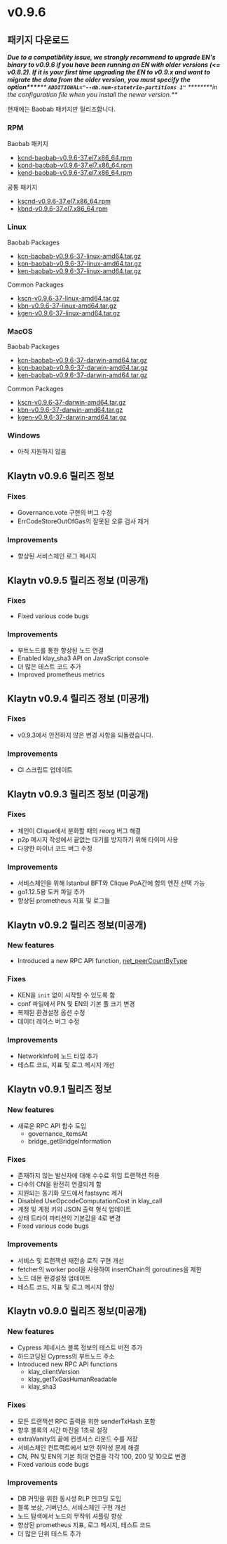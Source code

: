 # v0.9.6

## 패키지 다운로드 <a href="#package-downloads" id="package-downloads"></a>

_**Due to a compatibility issue, we strongly recommend to upgrade EN's binary to v0.9.6 if you have been running an EN with older versions (<= v0.8.2). If it is your first time upgrading the EN to v0.9.x and want to migrate the data from the older version, you must specify the option\*\*\*\***** ****`ADDITIONAL="--db.num-statetrie-partitions 1"`**** ****\*\*\*\*in the configuration file when you install the newer version.**_

현재에는 Baobab 패키지만 릴리즈합니다.

### RPM <a href="#rpm" id="rpm"></a>

Baobab 패키지

* [kcnd-baobab-v0.9.6-37.el7.x86\_64.rpm](http://packages.klaytn.net/klaytn/v0.9.6/kcnd-baobab-v0.9.6-37.el7.x86\_64.rpm)
* [kpnd-baobab-v0.9.6-37.el7.x86\_64.rpm](http://packages.klaytn.net/klaytn/v0.9.6/kpnd-baobab-v0.9.6-37.el7.x86\_64.rpm)
* [kend-baobab-v0.9.6-37.el7.x86\_64.rpm](http://packages.klaytn.net/klaytn/v0.9.6/kend-baobab-v0.9.6-37.el7.x86\_64.rpm)

공통 패키지

* [kscnd-v0.9.6-37.el7.x86\_64.rpm](http://packages.klaytn.net/klaytn/v0.9.6/kscnd-v0.9.6-37.el7.x86\_64.rpm)
* [kbnd-v0.9.6-37.el7.x86\_64.rpm](http://packages.klaytn.net/klaytn/v0.9.6/kbnd-v0.9.6-37.el7.x86\_64.rpm)

### Linux <a href="#linux" id="linux"></a>

Baobab Packages

* [kcn-baobab-v0.9.6-37-linux-amd64.tar.gz](http://packages.klaytn.net/klaytn/v0.9.6/kcn-baobab-v0.9.6-37-linux-amd64.tar.gz)
* [kpn-baobab-v0.9.6-37-linux-amd64.tar.gz](http://packages.klaytn.net/klaytn/v0.9.6/kpn-baobab-v0.9.6-37-linux-amd64.tar.gz)
* [ken-baobab-v0.9.6-37-linux-amd64.tar.gz](http://packages.klaytn.net/klaytn/v0.9.6/ken-baobab-v0.9.6-37-linux-amd64.tar.gz)

Common Packages

* [kscn-v0.9.6-37-linux-amd64.tar.gz](http://packages.klaytn.net/klaytn/v0.9.6/kscn-v0.9.6-37-linux-amd64.tar.gz)
* [kbn-v0.9.6-37-linux-amd64.tar.gz](http://packages.klaytn.net/klaytn/v0.9.6/kbn-v0.9.6-37-linux-amd64.tar.gz)
* [kgen-v0.9.6-37-linux-amd64.tar.gz](http://packages.klaytn.net/klaytn/v0.9.6/kgen-v0.9.6-37-linux-amd64.tar.gz)

### MacOS <a href="#macos" id="macos"></a>

Baobab Packages

* [kcn-baobab-v0.9.6-37-darwin-amd64.tar.gz](http://packages.klaytn.net/klaytn/v0.9.6/kcn-baobab-v0.9.6-37-darwin-amd64.tar.gz)
* [kpn-baobab-v0.9.6-37-darwin-amd64.tar.gz](http://packages.klaytn.net/klaytn/v0.9.6/kpn-baobab-v0.9.6-37-darwin-amd64.tar.gz)
* [ken-baobab-v0.9.6-37-darwin-amd64.tar.gz](http://packages.klaytn.net/klaytn/v0.9.6/ken-baobab-v0.9.6-37-darwin-amd64.tar.gz)

Common Packages

* [kscn-v0.9.6-37-darwin-amd64.tar.gz](http://packages.klaytn.net/klaytn/v0.9.6/kscn-v0.9.6-37-darwin-amd64.tar.gz)
* [kbn-v0.9.6-37-darwin-amd64.tar.gz](http://packages.klaytn.net/klaytn/v0.9.6/kbn-v0.9.6-37-darwin-amd64.tar.gz)
* [kgen-v0.9.6-37-darwin-amd64.tar.gz](http://packages.klaytn.net/klaytn/v0.9.6/kgen-v0.9.6-37-darwin-amd64.tar.gz)

### Windows <a href="#windows" id="windows"></a>

* 아직 지원하지 않음

## Klaytn v0.9.6 릴리즈 정보 <a href="#release-notes-for-klaytn-v0-9-6" id="release-notes-for-klaytn-v0-9-6"></a>

### Fixes <a href="#fixes" id="fixes"></a>

* Governance.vote 구현의 버그 수정
* ErrCodeStoreOutOfGas의 잘못된 오류 검사 제거

### Improvements <a href="#improvements" id="improvements"></a>

* 향상된 서비스체인 로그 메시지

## Klaytn v0.9.5 릴리즈 정보 (미공개) <a href="#release-notes-for-klaytn-v0-9-5-unpublished" id="release-notes-for-klaytn-v0-9-5-unpublished"></a>

### Fixes <a href="#fixes" id="fixes"></a>

* Fixed various code bugs

### Improvements <a href="#improvements" id="improvements"></a>

* 부트노드를 통한 향상된 노드 연결
* Enabled klay\_sha3 API on JavaScript console
* 더 많은 테스트 코드 추가
* Improved prometheus metrics

## Klaytn v0.9.4 릴리즈 정보 (미공개) <a href="#release-notes-for-klaytn-v0-9-4-unpublished" id="release-notes-for-klaytn-v0-9-4-unpublished"></a>

### Fixes <a href="#fixes" id="fixes"></a>

* v0.9.3에서 안전하지 않은 변경 사항을 되돌렸습니다.

### Improvements <a href="#improvements" id="improvements"></a>

* CI 스크립트 업데이트

## Klaytn v0.9.3 릴리즈 정보 (미공개) <a href="#release-notes-for-klaytn-v0-9-3-unpublished" id="release-notes-for-klaytn-v0-9-3-unpublished"></a>

### Fixes <a href="#fixes" id="fixes"></a>

* 체인이 Clique에서 분화할 때의 reorg 버그 해결
* p2p 메시지 작성에서 끝없는 대기를 방지하기 위해 타이머 사용
* 다양한 마이너 코드 버그 수정

### Improvements <a href="#improvements" id="improvements"></a>

* 서비스체인을 위해 Istanbul BFT와 Clique PoA간에 합의 엔진 선택 가능
* go1.12.5용 도커 파일 추가
* 향상된 prometheus 지표 및 로그들

## Klaytn v0.9.2 릴리즈 정보(미공개) <a href="#release-notes-for-klaytn-v0-9-2-unpublished" id="release-notes-for-klaytn-v0-9-2-unpublished"></a>

### New features <a href="#new-features" id="new-features"></a>

* Introduced a new RPC API function, [net\_peerCountByType](../../bapp/json-rpc/api-references/network.md#net\_peercountbytype)

### Fixes <a href="#fixes" id="fixes"></a>

* KEN을 `init` 없이 시작할 수 있도록 함
* conf 파일에서 PN 및 EN의 기본 풀 크기 변경
* 복제된 환경설정 옵션 수정
* 데이터 레이스 버그 수정

### Improvements <a href="#improvements" id="improvements"></a>

* NetworkInfo에 노드 타입 추가
* 테스트 코드, 지표 및 로그 메시지 개선

## Klaytn v0.9.1 릴리즈 정보 <a href="#release-notes-for-klaytn-v0-9-1" id="release-notes-for-klaytn-v0-9-1"></a>

### New features <a href="#new-features" id="new-features"></a>

* 새로운 RPC API 함수 도입
  * governance\_itemsAt
  * bridge\_getBridgeInformation

### Fixes <a href="#fixes" id="fixes"></a>

* 존재하지 않는 발신자에 대해 수수료 위임 트랜잭션 허용
* 다수의 CN을 완전히 연결되게 함
* 지원되는 동기화 모드에서 fastsync 제거
* Disabled UseOpcodeComputationCost in klay\_call
* 계정 및 계정 키의 JSON 출력 형식 업데이트
* 상태 트라이 파티션의 기본값을 4로 변경
* Fixed various code bugs

### Improvements <a href="#improvements" id="improvements"></a>

* 서비스 및 트랜잭션 재전송 로직 구현 개선
* fetcher의 worker pool을 사용하여 insertChain의 goroutines을 제한
* 노드 데몬 환경설정 업데이트
* 테스트 코드, 지표 및 로그 메시지 향상

## Klaytn v0.9.0 릴리즈 정보(미공개) <a href="#release-notes-for-klaytn-v0-9-0-unpublished" id="release-notes-for-klaytn-v0-9-0-unpublished"></a>

### New features <a href="#new-features" id="new-features"></a>

* Cypress 제네시스 블록 정보의 테스트 버전 추가
* 하드코딩된 Cypress의 부트노드 주소
* Introduced new RPC API functions
  * klay\_clientVersion
  * klay\_getTxGasHumanReadable
  * klay\_sha3

### Fixes <a href="#fixes" id="fixes"></a>

* 모든 트랜잭션 RPC 출력을 위한 senderTxHash 포함
* 향후 블록의 시간 마진을 1초로 설정
* extraVanity의 끝에 컨센서스 라운드 수를 저장
* 서비스체인 컨트랙트에서 보안 취약성 문제 해결
* CN, PN 및 EN의 기본 최대 연결을 각각 100, 200 및 10으로 변경
* Fixed various code bugs

### Improvements <a href="#improvements" id="improvements"></a>

* DB 커밋을 위한 동시성 RLP 인코딩 도입
* 블록 보상, 거버넌스, 서비스체인 구현 개선
* 노드 탐색에서 노드의 무작위 셔플링 향상
* 향상된 prometheus 지표, 로그 메시지, 테스트 코드
* 더 많은 단위 테스트 추가

